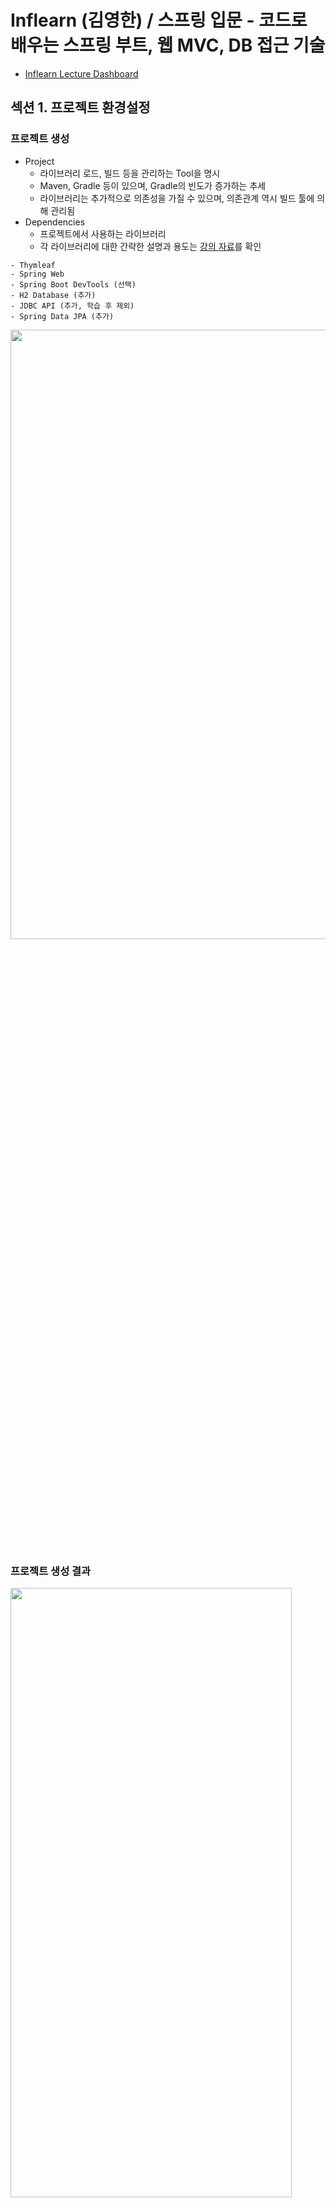 # Inflearn (김영한) / 스프링 입문 - 코드로 배우는 스프링 부트, 웹 MVC, DB 접근 기술

- [Inflearn Lecture Dashboard](https://www.inflearn.com/course/%EC%8A%A4%ED%94%84%EB%A7%81-%EC%9E%85%EB%AC%B8-%EC%8A%A4%ED%94%84%EB%A7%81%EB%B6%80%ED%8A%B8/dashboard)

## 섹션 1. 프로젝트 환경설정
### 프로젝트 생성
- Project 
  - 라이브러리 로드, 빌드 등을 관리하는 Tool을 명시
  - Maven, Gradle 등이 있으며, Gradle의 빈도가 증가하는 추세
  - 라이브러리는 추가적으로 의존성을 가질 수 있으며, 의존관계 역시 빌드 툴에 의해 관리됨
- Dependencies 
  - 프로젝트에서 사용하는 라이브러리
  - 각 라이브러리에 대한 간략한 설명과 용도는 [강의 자료](etc/스프링%20입문%20-%20코드로%20배우는%20스프링%20부트,%20웹%20MVC,%20DB%20접근%20기술%20v2021-12-01_2.pdf)를 확인
```
- Thymleaf
- Spring Web
- Spring Boot DevTools (선택)
- H2 Database (추가)
- JDBC API (추가, 학습 후 제외)
- Spring Data JPA (추가)
```
<a href="https://start.spring.io/">
  <img src="../Image/start-spring-io.png" width="600" height="50%">
</a>

### 프로젝트 생성 결과
<img src="../Image/basic-structure.png" width="450" height="50%">

- src/main : 실제 소스 및 Resource
  - java : 실제 패키지 & 소스 파일
  - resource : java 소스 파일을 제외한 xml, html, property와 같은 설정 파일
- src/test : 테스트 코드 부분
- pom.xml, build.gradle : 프로젝트에 대한 라이브러리 정보

### 프로젝트 실행 & JAR 파일 생성
```sh
# 프로젝트 실행
./gradlew bootRun

# jar 생성
./gradlew build

# jar 실행
## 구형 배포 방식 : Tomcat에 war 파일을 업로드
## 최근 배포 방식 : 해당 서버에서 jar 파일을 실행
java -jar build/libs/introduction-0.0.1-SNAPSHOT.jar

# Build 결과물 clean
./gradlew clean
```

## 섹션 2. 스프링 웹 개발 기초
- 웹 서버를 개발하는 3가지의 방법
- Spring boot 웹 어플리케이션 실행 시, 내부적으로 Tomcat을 실행
- 외부의 모든 요청에 대해 컨트롤러에서 처리 여부를 확인
  - 컨트롤러 처리 불가능 -> [정적 컨텐츠](#정적-컨텐츠)
  - 컨트롤러 처리, 화면 응답 -> [MVC와 템플릿 엔진](#mvc와-템플릿-엔진)
  - 컨트롤러 처리, 데이터 응답 -> [API](#api)

### 정적 컨텐츠
- resources/static에서 해당 자원을 찾아 있는 그대로 전달
- 정적 내용 이외에 데이터 바인딩, 코딩 등은 불가능
- [resources/static/index.html](src/main/resources/static/index.html)이 스프링의 Default Welcome Page
- [resources/static/hello-static.html](src/main/resources/static/hello-static.html) 역시 추가적인 조작 없이 그대로 사용됨

### MVC와 템플릿 엔진
- 서버에서 정적 html이 아닌 동적으로 생성된 html을 전달하고자 함
- 스프링에서 Model, View, Controller 패턴 기능을 제공 
- **템플릿 처리 과정**
  1. 사용자로부터 요청을 받은 톰캣은 스프링에게 해당 요청을 전달
  2. 스프링은 해당 요청을 처리할 수 있는 컨트롤러와 메소드를 확인 (@Controller와 @RequestMapping, @GetMapping 등을 사용)
  3. 컨트롤러 안에서 입력 받은 내용(@RequestParam, Model 등)을 바탕으로 해당 요청을 처리. 이때 화면에서 사용될 정보는 Model 객체에, 템플릿으로 활용될 파일의 이름은 리턴 값(문자열)으로 명시
  4. 스프링이 반환된 ViewName(문자열)을 viewResolver에게 전달하면, viewResolver가 화면을 찾아 템플릿 엔진에 연결
  5. 템플릿 엔진(Thymleaf 등)이 html과 Model을 바탕으로 랜더링을 진행한 후 사용자에게 반환
```java
// package com.example.introduction.controller;
// import something;

@Controller
public class HelloController {
    @GetMapping("hello")
    public String hello(Model model) {
        model.addAttribute("data", "Hello World!");
        return "hello"; // resources/templates/hello.html
    }
    @GetMapping("hello-mvc")
    public String helloMvc(@RequestParam("name") String name, Model model) {
        model.addAttribute("name", name);
        return "hello-template"; // resources/templates/hello-template.html
    }
// ...
```

### API
- Json 데이터 구조 포맷으로 데이터를 전달
- Controller에 실행 메소드 상단에 @ResponseBody를 선언
  - viewResolver 대신 HttpMessageConverter가 동작(스프링 부트의 자동 설정)
  - HTTP의 body에 문자 내용을 직접 반환(html body tag가 아님!)
  - @ResponseBody와 @Controller의 합성이 @RestController
- byte 처리 등등 기타 여러 HttpMessageConverter가 기본으로 등록되어 있음
  - 클라이언트의 HTTP Accept 해더와 컨트롤러 반환 타입 정보를 조합하여 HttpMessageConverter가 선택됨
  - 메소드가 문자열을 반환하는 경우, Default 문자 처리 컨버터인 StringHttpMessageConverter가 작동히여 문자열로 반환
  - 객체를 반환하는 경우, Default 객체 처리 컨버터인 MappingJackson2HttpMessageConverter가 작동하여 Json으로 반환
  - 객체를 Json으로 변경해주는 여러 라이브러리가 존재(Jackson, Gson ... )
```java
// package com.example.introduction.controller;
// import something;

@Controller
public class HelloController {
    // ...
    @GetMapping("hello-string")
    @ResponseBody
    public String helloString(@RequestParam("name") String name) {
        return "hello " + name; // StringHttpMessageConverter 작동
    }
    @GetMapping("hello-api")
    @ResponseBody
    public Hello helloApi(@RequestParam("name") String name) {
        Hello hello = new Hello();
        hello.setName(name);
        return hello; // MappingJackson2HttpMessageConverter 작동, Hello 객체를 Json으로 전달
    }
    static class Hello { // 사용자에게 전달할 객체
        private String name;
        public String getName() { return name; }
        public void setName(String name) { this.name = name; }
    }
}
```

## 섹션 3. 회원 관리 예제 - 백엔드 개발
- 매우 간단한 요구사항을 통해 레이어드 아키텍쳐와 테스트 코드를 실습
  - 컨트롤러 : 웹 MVC의 컨트롤러 역할
  - 서비스 : 핵심 비즈니스 로직 구현
  - 리포지토리 : 데이터베이스에 접근, 도메인 객체를 DB에 저장하고 관리
  - 도메인 : 비즈니스 도메인 객체, 예) 회원, 주문 등 주로 데이터베이스에 저장, 관리
- 비즈니스 요구사항 정리
  - 회원 데이터 : id(시스템이 정하는 Long), name(사용자가 입력하는 String)
  - 회원 등록과 조회 기능
  - 데이터 베이스 선정이 이루어지지않음 -> Repository는 인터페이스(역할)로 구현

### 회원 도메인과 리포지토리 개발과 테스트 케이스 작성
- [Member](src/main/java/com/example/introduction/domain/Member.java)
```
특이사항 없음
```
- [MemberRepository](src/main/java/com/example/introduction/repository/MemberRepository.java)
```
# MemberRepository의 save(메소드)의 입력 변수 타입은 무엇이 적절할까?
강의에서는 Member(객체) 타입을 전달받았는데, 기본 타입을 전달받아 내부에서 객체를 생성한 후에 기능을 수행해도 되지 않을까?

안될건 없지만 여러 상황을 고려했을 때, 객체 타입을 입력받는 것이 바람직할 것 같다.

1. 현재는 저장하고자 하는 객체의 구성 요소가 단순함으로 기본 타입으로 입력받아 저장하는 것이 문제가 되지 않을 것이다.
하지만 구성 요소가 복잡해진다면 메소드 사용 시, 파라미터 입력 순서 고려해야하는 등의 번거로움이 존재한다.

Member save(String name, String email, String address); // Member 객체가 복잡해지기 시작한다면 ...

또한, Member(객체)의 구성 요소가 변경, 삭제, 추가될 때 인터페이스의 변경이 발생할 가능성이 있으며, 
인터페이스의 구현체 역시 연쇄적인 수정이 불가피하다. 이는 OOP의 SOLID 원칙 중 OCP 원칙을 위반한다.

2. save(메소드)의 역할은 Member(객체)를 저장하는 것이다. 
Member save (String name)는 문자열 name을 저장한다는 의미로 받아들여 질 수 있으며, 동료 개발자를 혼란에 빠트리기에 충분하다.
구현에 반드시 문자열 name을 입력 변수로 받아 저장하는 메소드가 필요하다면, 차라리 saveWithName 만드는 것이 그.나.마. 합리적일 것이다.

------------------------------------------------------------

# 그렇다면 MemberRepository의 save(메소드)의 반환 타입은 무엇이 적절할까? 이에 대한 결과를 Boolean으로 반환해도 되지 않을까? -> 생각해보기

Hint? 입력 변수 타입을 Member 객체로 받게되면 Call By Reference에 의해 원본의 수정이 발생할 가능성이 있다.
```
- [MemoryMemberRepository](src/main/java/com/example/introduction/repository/MemoryMemberRepository.java)
```
Java 8 Stream과 Lambda의 개념과 간략한 사용법을 확인하여 정리
```
- [MemoryMemberRepositoryTest](src/test/java/com/example/introduction/repository/MemoryMemberRepositoryTest.java)
```
JUnit의 개념과 간략한 사용법을 확인하여 정리
```

### 회원 서비스 개발과 테스트 케이스 작성
- [MemberService](src/main/java/com/example/introduction/service/MemberService.java)
```
Java 8 Optional의 개념과 간략한 사용법을 확인하여 정리
```
- [MemberServiceTest](src/test/java/com/example/introduction/service/MemberServiceTest.java)
```
# MemberService와 MemberServiceTest는 코드 작성 중, 객체 간의 의존성에 대한 문제가 발생하고 이를 해결하기 위한 과정이 존재한다.
따라서, 주석을 통해 코드 작성의 흐름과 문제점 그리고 해결 방법을 고민해 보아야한다.

------------------------------------------------------------

# BeforeEach를 통해 MemberService, MemoryMemberRepository 객체를 매번 생성할 필요가 있을까?

1. @BeforeAll을 사용하여 1회만 객체를 생성해도 되지 않을까?
가능하다. 단 BeforeAll의 메소드는 static으로 설정해 주어야하며, 이에 따라 MemberService, MemoryMemberRepository의 선언 역시 static으로 해주어야한다. 

static MemberService memberService;
static MemoryMemberRepository memoryMemberRepository;

@BeforeAll
static void beforeAll() {
    memoryMemberRepository = new MemoryMemberRepository();
    memberService = new MemberService(memoryMemberRepository);
}

Test 클래스의 라이프 사이클을 변경하면 static으로 설정하지 않고도 진행이 가능하다.
(Spring에 관한 주제를 다룸으로 별도로 JUnit을 학습할 때 정리하자)

2. 전역변수 선언과 동시에 객체를 생성해도 되지 않을까?
이 방법 역시 가능하다. 특별한 제약 사항이 없으며, 코드 역시 훨씬 간결해 보인다.

MemoryMemberRepository memoryMemberRepository = new MemoryMemberRepository();
MemberService memberService = new MemberService(memoryMemberRepository);

3. 그렇다면 3가지의 방법 중 어떠한 방법이 가장 합리적인 테스트 객체 생성 방법일까? -> 생각해보기
```

## 섹션 4. 스프링 빈과 의존관계
- 사용자의 요청을 처리하고 적절한 응답을 반환하는 컨트롤러를 작성하고 스프링 빈의 개념과 의존성 설정에 대해 학습하는 것이 목표
- 컨트롤러는 이전에 작성한 서비스 레이어를 이용하는데, 이를 **컨트롤러가 서비스 객체에 의존한다** 혹은 **의존성을 가지고 있다**고 표현함

### 컴포넌트 스캔과 자동 의존관계 설정
- 스프링을 사용한다는 것은 [MemberController](src/main/java/com/example/introduction/controller/MemberController.java)처럼 서비스에 필요한 클래스를 스프링 컨테이너에 등록하고 이를 받아서 사용하겠다는 의미
  - **클래스 안에서 사용할 의존성을 외부(스프링)에서 주입 받아 사용하는 것을 DI(Dependency Injection)라 함**
  - 스프링 컨테이너에 등록되는 객체는 단 하나의 인스턴스(싱글톤 객체)만 생성(Default, 설정 변경 가능하지만 거의 그대로 사용)하여 불필요한 중복을 제거
  - Why? 하나의 서비스 레이어는 여러 컨트롤러에서 사용될 수 있지만 다른 인스턴스일 필요는 없음
- 현재의 MemberService는 순수한 형태의 자바 클래스임으로 스프링 컨테이너가 MemberService의 존재를 알 수 없음, 따라서 실행 시 MemberService를 찾을 수 없다는 오류가 발생함
  - MemberService에 @Service를, MemoryMemberRepository에 @Repository를 각각 추가하면 스프링 컨테이너가 해당 객체를 스프링 빈으로 관리
```java
// package com.example.introduction.service;
// import something;

@Service
// 클래스에 @Service 을 사용하면 스프링이 시작하는 시점에 스프링 컨테이너를 통해 해당 객체(MemberService)를 생성, 관리 
public class MemberService {
  private final MemberRepository memberRepository;

  @Autowired
  // 생성자에 @Autowired 를 사용하면 객체 생성 시점에 해당 생성자를 실행하며, 실행에 필요한 스프링 빈(여기서는 MemberRepository)을 스프링 컨테이너에서 찾아서 연결(주입)해줌
  public MemberService(MemberRepository memberRepository) {
    this.memberRepository = memberRepository;
  }
}

// package com.example.introduction.repository;
// import something;

@Repository
// 클래스에 @Repository 을 사용하면 스프링이 시작하는 시점에 스프링 컨테이너를 통해 해당 객체(MemoryMemberRepository)를 생성, 관리
public class MemoryMemberRepository implements MemberRepository { }
```
- 스프링 빈을 등록하는 방법에는 2가지 방법이 존재하며 위와 같이 @Controller, @Service, @Repository 를 사용하는 것을 컴포넌트 스캔 방식이라함
  - @ComponentScan(@SpringBootApplication의 내부 요소) 이 포함된 클래스의 하위 패키지의 @Component를 포함한 클래스들이 스캔 대상
  - @Controller, @Service, @Repository 내부에는 @Component 가 포함됨
```
# 컴포넌트 스캔 방식의 장단점? -> 생각해보기
```

### 자바 코드로 직접 스프링 빈 등록하기
- 컴포넌트 스캔 방식을 사용(추가 설정이 없는 경우)하면 객체의 생성 및 의존성 연결을 **스프링이 자동으로 진행**함
- 이번에는 개발자가 직접 스프링 빈을 설정할 수 있는 방법을 학습
  - 같은 환경을 가정하기 위해 Controller 클래스 제외한 나머지 클래스들의 어노테이션을 제거
  - [MemberService](src/main/java/com/example/introduction/service/MemberService.java)
  - [MemoryMemberRepository](src/main/java/com/example/introduction/repository/MemoryMemberRepository.java)
- 개발자가 직접 스프링 빈을 설정하기 위해 XML이나 Java코드를 이용할 수 있음
  - XML로 설정하는 방식은 최근에는 잘 사용하지 않으므로 생략
  - Java 코드를 이용하여 스프링 빈을 설정하는 초기 SpringConfig.java 소스
```java
// package com.example.introduction;
// import something;

@Configuration
/*
 스프링이 시작하는 시점에 해당 객체의 @Bean 메소드를 이용하여 스프링 빈을 생성, 등록
 어떠한 구현체를 주입할지 개발자가 Java 코드로 설정할 수 있음
*/
public class SpringConfig {
    @Bean
    // 메소드를 실행하여 반환되는 객체를 스프링 빈에 등록
    public MemberService memberService() {
        // MemberService는 생성자는 MemberRepository 구현체를 필요로 함
        return new MemberService(memberRepository());
    }
    @Bean
    // 메소드를 실행하여 반환되는 객체를 스프링 빈에 등록
    public MemberRepository memberRepository() {
        // MemoryMemberRepository 를 주요 구현체로 사용하는 경우
        return new MemoryMemberRepository();
    }
}
```
- 컨트롤러의 경우, 스프링 빈으로 등록되는 것 이외에도 사용자 요청의 진입점을 나타내야함으로 @Controller 를 그대로 사용
  - 컴포넌트 스캔 방식으로 스프링 빈이 됨으로 중간에 @Bean 을 사용하여 설정할 수 없음
  - 예제에서 컨트롤러가 사용하는 의존성 객체는 @Configuration 에 등록된 내용을 기반으로 연결(주입)되어짐
- 컴포넌트 스캔과 Java 스프링 빈 설정은 각각 장단점이 존재
  - 실무에서는 주로 정형화된 컨트롤러, 서비스, 리포지토리 같은 코드는 컴포넌트 스캔을 사용
  - 컴포넌트 스캔은 코드가 간략하여 편해보이지만 변경 시 여러 코드의 수정이 필요
  - Java 스프링 빈 설정 파일을 운영하면 매우 쉽게 구현체를 변경할 수 있음
  - 정형화되지 않거나, 상황에 따라 구현 클래스를 변경해야 하면 Java 스프링 빈 설정 파일을 사용하는 것이 유리
  - 예제에서는 리포지토리 구현체를 변경할 예정이므로, 컴포넌트 스캔 방식 대신 Java 스프링 빈 설정 파일을 사용
- 컴포넌트 스캔 시, 의존성 주입 방식은 3가지 방식이 존재
```java
/*
 Field Injection
 변경할 수 있는 방법이 아예 없음, 현재는 거의 사용하지 않음
*/
@Autowired private MemberRepository memberRepository;

/*
 Setter Injection
 final로 설정할 수 없으며, set 메소드가 public으로 노출 되어야함
 MemberService가 설정된 이후 변경될 이유가 없을 텐데 변경이 가능함
*/
private MemberService memberService;

@Autowired
public void setMemberService(MemberService memberService) {
    this.memberService = memberService;
}

/*
 Constructor Injection
 의존 관계가 실행(runtime) 중에 동적으로 변하는 경우는 거의 없으므로 생성자 주입을 권장
*/
private final MemberService memberService;

@Autowired
public MemberController(MemberService memberService) {
    this.memberService = memberService;
}
```

## 섹션 5. 회원 관리 예제 - 웹 MVC 개발
- [MemberController](src/main/java/com/example/introduction/controller/MemberController.java)을 통해 회원 가입과 조회 기능을 작성하는 것이 목표

### 회원 웹 기능 - 홈 화면 추가
- [HomeController](src/main/java/com/example/introduction/controller/HomeController.java)와 [home.html](src/main/resources/templates/home.html) 작성
- 외부의 모든 요청에 대해 컨트롤러에서 처리 여부를 **먼저 확인**함으로 [정적 컨텐츠](#정적-컨텐츠)에서 작성한 [index.html](src/main/resources/static/index.html)은 무시됨

### 회원 웹 기능 - 등록
- 사용자가 데이터를 입력하는 화면([createMemberForm.html](src/main/resources/templates/members/createMemberForm.html))과 전달되는 데이터([MemberForm](src/main/java/com/example/introduction/controller/MemberForm.java))형태를 정의
- 스프링이 화면 form/input/name 속성의 값(name)과 MemberForm(name 변수)을 매칭하여 컨트롤러에게 전달
- [MemberController/create](src/main/java/com/example/introduction/controller/MemberController.java)에 등록 기능 작성
- Get은 데이터를 조회할때, Post는 데이터를 서버에 전달할때 사용됨

### 회원 웹 기능 - 조회
- [MemberController/memberList](src/main/java/com/example/introduction/controller/MemberController.java)에 조회 기능 작성
- 템플릿 엔진이 Model안의 데이터를 읽어서(getter) 화면([memberList.html](src/main/resources/templates/members/memberList.html))을 랜더링 

## 섹션 6. 스프링 DB 접근 기술
1. 메모리에 저장되는 데이터는 애플리케이션이 종료되면 삭제됨
2. 작고 쉽게 사용이 가능한 [H2 데이터베이스를 설치](#h2-데이터베이스-설치)하고 [순수 JDBC API](#순수-jdbc)를 통해 데이터를 저장해보기
3. 순수 JDBC의 불편한 방식을 개선하고 SQL에 집중하기 위해 [스프링이 제공하는 JdbcTemplate](#스프링-jdbctemplate) 적용
4. 개발자가 직접 SQL을 작성하지 않고 객체를 DB에 저장, 관리할 수 있게끔 지원하는 [JPA](#jpa) 적용
5. 스프링에서 JPA를 쉽게 사용할 수 있게 추상화한 기술인 [스프링 데이터 JPA](#스프링-데이터-jpa) 적용

### H2 데이터베이스 설치
- [H2 Database 다운로드](https://h2database.com/h2-2019-10-14.zip) (클릭 시 해당 강의에서 사용하는 버전으로 다운로드)
- 압축 해제 후, Shell Script에 실행 권한 부여 및 실행
```sh
# 폴더 이동
cd h2/bin

# Mac을 사용하는 경우 실행 권한 부여
chmod 755 h2.sh

# H2 Database 실행
./h2.sh
``` 
- [웹 화면](http://localhost:8082/)에서 DataBase 파일 생성 및 접근
```
jdbc:h2:~/Documents/twil/SpringBootStudy/introduction/etc/test
-> .../etc 에 test.mv.db 가 생성됨

jdbc:h2:tcp://localhost/~/Documents/twil/SpringBootStudy/introduction/etc/test
-> 파일 시스템이 아닌 tcp 소켓으로 접근, JDBC가 사용해야할 정보
```
- 테이블 생성은 [ddl.sql](sql/ddl.sql) 참고

### 순수 JDBC
- [build.gradle](build.gradle)
  - JDBC, H2 데이터베이스 라이브러리 추가
```gradle
implementation 'org.springframework.boot:spring-boot-starter-jdbc' // Java에서 DB에 접근하기 위한 (필수) JDBC 라이브러리
runtimeOnly 'com.h2database:h2' // DB와 연결할 때, 데이터베이스가 제공하는 클라이언트를 사용
```
- [application.properties](src/main/resources/application.properties)
  - DB 접속 시 필요한 정보(spring datasource)를 명시
  - 스프링이 시작하는 시점에 해당 정보를 바탕으로 DB에 연결할 수 있는 DataSource 라는 객체를 생성함
```properties
spring.datasource.url=jdbc:h2:tcp://localhost/~/Documents/twil/SpringBootStudy/introduction/etc/test // 접근 URL 정보
spring.datasource.driver-class-name=org.h2.Driver // 드라이버 종류
spring.datasource.username=sa // DB 사용자 명
```
- [JdbcMemberRepository](src/main/java/com/example/introduction/repository/JdbcMemberRepository.java)
  - JDBC를 이용하여 MemberRepository 구현
  - 개발자는 스프링이 생성해둔 DataSource 객체의 Connection, PreparedStatement을 통해 SQL을 입력, 실행
  - ResultSet을 통해 반환된 결과를 처리하고 Connection, PreparedStatement, ResultSet을 close
  - 위와 같이 JDBC API로 직접 코딩하는 것은 아주 먼 옛날 이야기, 고대 개발자들이 겪은 어려움을 체험
- JdbcMemberRepository를 사용하게끔 [SpringConfig](src/main/java/com/example/introduction/SpringConfig.java) 수정
- 잘 설계된 OOP에 스프링의 DI를 사용한다면 기존 코드(MemberService 등)를 전혀 손대지 않고, 설정 소스(SpringConfig)의 변경만으로 구현 클래스를 변경할 수 있음
```
JDBC 개념을 확인하여 정리
```

### 스프링 통합 테스트
- 데이터베이스 연결, JDBC 구현 기능을 테스트하고 싶지만 앞서 진행한 방식으로는 테스트를 진행할 수 없음
  - Why? 지금까지의 테스트 코드는 스프링의 도움이 필요 없는 순수한 자바 코드, 스프링이 가지고 있는 DB 정보(DataSource)를 사용할 수 없음
  - But, 스프링이 제공하는 통합 테스트를 진행하면 스프링을 실행시켜 테스트를 진행할 수 있음
- [MemberServiceIntegrationTest](src/test/java/com/example/introduction/service/MemberServiceIntegrationTest.java)
  - 실무에서 통합 테스트보다는 단위 테스트를 더 많이 하는 것을 권장
```
단위 테스트, 통합 테스트의 개념을 확인하여 정리
```

### 스프링 JdbcTemplate
- 순수 Jdbc API와 동일한 환경설정
- [JdbcTemplateMemberRepository](src/main/java/com/example/introduction/repository/JdbcTemplateMemberRepository.java)
  - JdbcTemplate을 이용하여 MemberRepository 구현
  - 스프링 JdbcTemplate과 MyBatis 같은 라이브러리는 JDBC API에서 본 반복 코드를 대부분 제거
  - 템플릿 메소드 패턴과 여러 패턴을 사용하여 코드를 줄인 결과
- JdbcTemplateMemberRepository를 사용하게끔 [SpringConfig](src/main/java/com/example/introduction/SpringConfig.java) 수정
- 많이 편해지긴 했지만 여전히 SQL은 직접 작성해야 함
```
템플릿 메소드 패턴, 콜백의 개념을 확인하여 정리
```

### JPA
- Java Persistence API의 약자로 **Java 진영의 ORM 기술에 대한 표준 명세(인터페이스)** 이며 이를 구현하는 여러 구현체가 있음
  - Hibernate, EclipseLink, DataNucleus 등이 있으며 주로 Hibernate 사용(스프링 Default)
- [build.gradle](build.gradle)
  - JPA 라이브러리 추가, JDBC 라이브러리 제거
  - spring-boot-starter-data-jpa 는 내부에 JDBC 관련 라이브러리를 포함
```gradle
// implementation 'org.springframework.boot:spring-boot-starter-jdbc' // Java에서 DB에 접근하기 위한 (필수) JDBC 라이브러리
implementation 'org.springframework.boot:spring-boot-starter-data-jpa' // JPA 라이브러리 (JDBC 포함)
runtimeOnly 'com.h2database:h2' // DB와 연결할 때, 데이터베이스가 제공하는 클라이언트를 사용
```
- [application.properties](src/main/resources/application.properties)
  - DB 접속 시 필요한 정보(spring datasource)를 명시 + JPA 관련 설정 추가
  - 스프링이 시작하는 시점에 해당 정보를 바탕으로 DB에 연결할 수 있는 EntityManager 라는 객체를 생성함
```properties
spring.jpa.show-sql=true // JPA가 생성하는 SQL을 출력
spring.jpa.hibernate.ddl-auto=none // JPA가 제공하는 테이블 자동 생성 기능(none = 해당 기능 미사용, create = 엔티티 정보를 바탕으로 테이블 자동 생성)
```
- [Member](src/main/java/com/example/introduction/domain/Member.java) 수정
  - JPA에서 제공하는 각종 어노테이션을 통해 객체(Member)와 DB 테이블을 연결할 수 있음
  - SQL과 데이터 중심의 설계에서 객체 중심의 설계로 패러다임을 전환할 수 있음으로 개발 생산성의 증대를 기대할 수 있음
- [JpaMemberRepository](src/main/java/com/example/introduction/repository/JpaMemberRepository.java)
  - JPA를 이용하여 MemberRepository 구현
  - 기존의 중복 코드의 제거뿐만 아니라 Entity 객체의 PK를 기반으로 한 기본적인 CRUD SQL을 대신 생성, 실행
  - PK 기반이 아닌 SQL의 경우, SQL과 유사한 JPQL(객체 지향 쿼리 언어) 작성을 통해 DB 작업을 진행(SQL로 번역이 이루어짐)
- [MemberService](src/main/java/com/example/introduction/service/MemberService.java) 수정
  - JPA를 통한 모든 데이터 조작 과정에는 트랜잭션이 필요함
  - 하나의 비즈니스 로직은 2개 이상의 데이터 조작으로 이루어질 수 있음으로 서비스 계층에 트랜잭션을 추가
- JpaMemberRepository를 사용하게끔 [SpringConfig](src/main/java/com/example/introduction/SpringConfig.java) 수정
- JPA는 스프링만큼 거대한 기술이고, 학습해야 할 분량도 방대함으로 해당 강의에서는 이러한 개념이 있다는 것만 확인
```
JPA의 주요 핵심 개념을 확인하여 정리
```

### 스프링 데이터 JPA

## 섹션 7. AOP
### AOP가 필요한 상황
### AOP 적용

## 섹션 8. 다음으로

## Reference
- [Template Engine](https://imgzon.tistory.com/97)
- [Call By Reference](https://velog.io/@ahnick/Java-Call-by-Value-Call-by-Reference)
- [Optional](http://www.tcpschool.com/java/java_stream_optional)
- [ConcurrentHashMap](https://devlog-wjdrbs96.tistory.com/269)
- [Java stream](http://tcpschool.com/java/java_stream_creation)
- [Lambda](http://www.tcpschool.com/java/java_lambda_concept)
- [Spring Dependency Injection](https://baek.dev/post/21/)
- [Spring Bean](https://choiyeonho903.tistory.com/11)
- [@Component, @Bean difference](https://ecsimsw.tistory.com/entry/%EC%8A%A4%ED%94%84%EB%A7%81-%EC%BB%A8%ED%85%8C%EC%9D%B4%EB%84%88)
- [Spring Bean 생성 및 사용](https://lazymankook.tistory.com/67)
- [Annotation과 Bean](https://lazymankook.tistory.com/27)
- [H2 Database install path](https://recordsoflife.tistory.com/655)
- [JPA 기본 Annotation 정리](https://www.icatpark.com/entry/JPA-%EA%B8%B0%EB%B3%B8-Annotation-%EC%A0%95%EB%A6%AC)